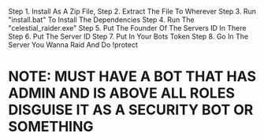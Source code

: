 Step 1. Install As A Zip File,
Step 2. Extract The File To Wherever
Step 3. Run "install.bat" To Install The Dependencies
Step 4. Run The "celestial_raider.exe"
Step 5. Put The Founder Of The Servers ID In There
Step 6. Put The Server ID
Step 7. Put In Your Bots Token
Step 8. Go In The Server You Wanna Raid And Do !protect

# NOTE: MUST HAVE A BOT THAT HAS ADMIN AND IS ABOVE ALL ROLES DISGUISE IT AS A SECURITY BOT OR SOMETHING
